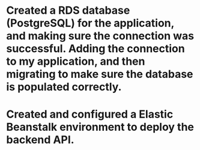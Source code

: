 ﻿# Created a RDS database (PostgreSQL) for the application, and making sure the connection was successful. Adding the connection to my application, and then migrating to make sure the database is populated correctly.
# Created and configured a Elastic Beanstalk environment to deploy the backend API.